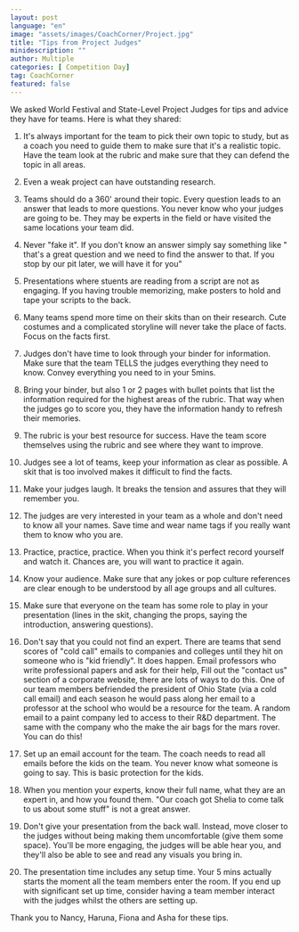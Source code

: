 ```yaml
---
layout: post
language: "en"
image: "assets/images/CoachCorner/Project.jpg"
title: "Tips from Project Judges"
minidescription: ""
author: Multiple
categories: [ Competition Day]
tag: CoachCorner
featured: false
---
```

We asked World Festival and State-Level Project Judges for tips and advice they have for teams. Here is what they shared:

1) It's always important for the team to pick their own topic to study, but as a coach you need to guide them to make sure that it's a realistic topic. Have the team look at the rubric and make sure that they can defend the topic in all areas. 

2) Even a weak project can have outstanding research. 

3) Teams should do a 360' around their topic. Every question leads to an answer that leads to more questions.  You never know who your judges are going to be. They may be experts in the field or have visited the same locations your team did.

4) Never "fake it".  If you don't know an answer simply say something like " that's a great question and we need to find the answer to that. If you stop by our pit later, we will have it for you"

5) Presentations where stuents are reading from a script are not as engaging. If you having trouble memorizing, make posters to hold and tape your scripts to the back.

6) Many teams spend more time on their skits than on their research. Cute costumes and a complicated storyline will never take the place of facts. Focus on the facts first.

7) Judges don't have time to look through your binder for information. Make sure that the team TELLS the judges everything they need to know. Convey everything you need to in your 5mins. 

8) Bring your binder, but also 1 or 2 pages with bullet points that list the information required for the highest areas of the rubric. That way when the judges go to score you, they have the information handy to refresh their memories.

9) The rubric is your best resource for success. Have the team score themselves using the rubric and see where they want to improve.

10) Judges see a lot of teams, keep your information as clear as possible. A skit that is too involved makes it difficult to find the facts.

11) Make your judges laugh.  It breaks the tension and assures that they will remember you.

12) The judges are very interested in your team as a whole and don't need to know all your names.  Save time and wear name tags if you really want them to know who you are.

13) Practice, practice, practice. When you think it's perfect record yourself and watch it. Chances are, you will want to practice it again. 

14) Know your audience. Make sure that any jokes or pop culture references are clear enough to be understood by all age groups and all cultures.

15) Make sure that everyone on the team has some role to play in your presentation (lines in the skit, changing the props, saying the introduction, answering questions).

16) Don't say that you could not find an expert. There are teams that send scores of "cold call" emails to companies and colleges until they hit on someone who is "kid friendly".  It does happen. Email professors who write professional papers and ask for their help, Fill out the "contact us" section of a corporate website, there are lots of ways to do this. One of our team members befriended the president of Ohio State (via a cold call email) and each season he would pass along her email to a professor at the school who would be a resource for the team. A random email to a paint company led to access to their R&D department.  The same with the company who the make the air bags for the mars rover.  You can do this!

17) Set up an email account for the team.  The coach needs to read all emails before the kids on the team.  You never know what someone is going to say.  This is basic protection for the kids.

18) When you mention your experts, know their full name, what they are an expert in, and how you found them. "Our coach got Shelia to come talk to us about some stuff" is not a great answer.

19) Don't give your presentation from the back wall. Instead, move closer to the judges without being making them uncomfortable (give them some space). You'll be more engaging, the judges will be able hear you, and they'll also be able to see and read any visuals you bring in.

20) The presentation time includes any setup time. Your 5 mins actually starts the moment all the team members enter the room. If you end up with significant set up time, consider having a team member interact with the judges whilst the others are setting up. 


Thank you to Nancy, Haruna, Fiona and Asha for these tips.

